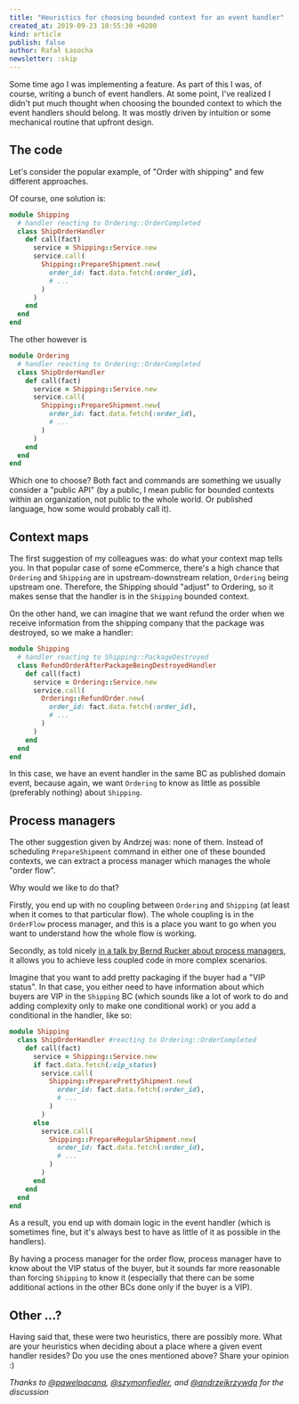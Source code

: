 ```yaml
---
title: "Heuristics for choosing bounded context for an event handler"
created_at: 2019-09-23 10:55:30 +0200
kind: article
publish: false
author: Rafał Łasocha
newsletter: :skip
---
```


Some time ago I was implementing a feature. As part of this I was, of course, writing a bunch of event handlers.
At some point, I've realized I didn't put much thought when choosing the bounded context to which the event handlers should belong. It was mostly driven by intuition or some mechanical routine that upfront design.

<!-- more -->

## The code

Let's consider the popular example, of "Order with shipping" and few different approaches.

Of course, one solution is:

```ruby
module Shipping
  # handler reacting to Ordering::OrderCompleted
  class ShipOrderHandler
    def call(fact)
      service = Shipping::Service.new
      service.call(
        Shipping::PrepareShipment.new(
          order_id: fact.data.fetch(:order_id),
          # ...
        )
      )
    end
  end
end
```

The other however is

```ruby
module Ordering
  # handler reacting to Ordering::OrderCompleted
  class ShipOrderHandler
    def call(fact)
      service = Shipping::Service.new
      service.call(
        Shipping::PrepareShipment.new(
          order_id: fact.data.fetch(:order_id),
          # ...
        )
      )
    end
  end
end
```

Which one to choose?
Both fact and commands are something we usually consider a "public API" (by a public, I mean public for bounded contexts within an organization, not public to the whole world. Or published language, how some would probably call it).

## Context maps

The first suggestion of my colleagues was: do what your context map tells you.
In that popular case of some eCommerce, there's a high chance that `Ordering` and `Shipping` are in upstream-downstream relation, `Ordering` being upstream one.
Therefore, the Shipping should "adjust" to Ordering, so it makes sense that the handler is in the `Shipping` bounded context.

On the other hand, we can imagine that we want refund the order when we receive information from the shipping company that the package was destroyed, so we make a handler:

```ruby
module Shipping
  # handler reacting to Shipping::PackageDestroyed
  class RefundOrderAfterPackageBeingDestroyedHandler
    def call(fact)
      service = Ordering::Service.new
      service.call(
        Ordering::RefundOrder.new(
          order_id: fact.data.fetch(:order_id),
          # ...
        )
      )
    end
  end
end
```

In this case, we have an event handler in the same BC as published domain event, because again, we want `Ordering` to know as little as possible (preferably nothing) about `Shipping`.

## Process managers

The other suggestion given by Andrzej was: none of them.
Instead of scheduling `PrepareShipment` command in either one of these bounded contexts, we can extract a process manager which manages the whole "order flow".

Why would we like to do that?

Firstly, you end up with no coupling between `Ordering` and `Shipping` (at least when it comes to that particular flow). The whole coupling is in the `OrderFlow` process manager, and this is a place you want to go when you want to understand how the whole flow is working.

Secondly, as told nicely [in a talk by Bernd Rucker about process managers](https://skillsmatter.com/skillscasts/9853-long-running-processes-in-ddd), it allows you to achieve less coupled code in more complex scenarios.

Imagine that you want to add pretty packaging if the buyer had a "VIP status".
In that case, you either need to have information about which buyers are VIP in the `Shipping` BC (which sounds like a lot of work to do and adding complexity only to make one conditional work) or you add a conditional in the handler, like so:

```ruby
module Shipping
  class ShipOrderHandler #reacting to Ordering::OrderCompleted
    def call(fact)
      service = Shipping::Service.new
      if fact.data.fetch(:vip_status)
        service.call(
          Shipping::PreparePrettyShipment.new(
            order_id: fact.data.fetch(:order_id),
            # ...
          )
        )
      else 
        service.call(
          Shipping::PrepareRegularShipment.new(
            order_id: fact.data.fetch(:order_id),
            # ...
          )
        )
      end
    end
  end
end
```

As a result, you end up with domain logic in the event handler (which is sometimes fine, but it's always best to have as little of it as possible in the handlers).

By having a process manager for the order flow, process manager have to know about the VIP status of the buyer, but it sounds far more reasonable than forcing `Shipping` to know it (especially that there can be some additional actions in the other BCs done only if the buyer is a VIP).

## Other ...?

Having said that, these were two heuristics, there are possibly more.
What are your heuristics when deciding about a place where a given event handler resides?
Do you use the ones mentioned above?
Share your opinion :)


_Thanks to [@pawelpacana](https://twitter.com/pawelpacana/), [@szymonfiedler](https://twitter.com/szymonfiedler/), and [@andrzejkrzywda](https://twitter.com/andrzejkrzywda/) for the discussion_

